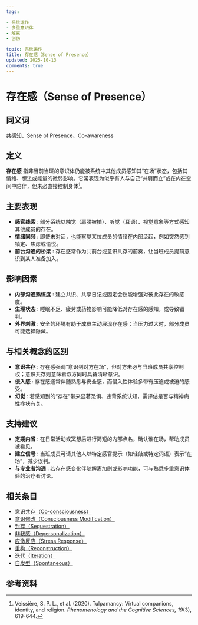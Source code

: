 ```yaml
---
tags:

- 系统运作
- 多重意识体
- 解离
- 创伤

topic: 系统运作
title: 存在感（Sense of Presence）
updated: 2025-10-13
comments: true
---
```


# 存在感（Sense of Presence）

## 同义词

共感知、Sense of Presence、Co-awareness

## 定义

**存在感** 指非当前当班的意识体仍能被系统中其他成员感知其“在场”状态，包括其情绪、想法或能量的微弱影响。它常表现为似乎有人与自己“并肩而立”或在内在空间中陪伴，但未必直接控制身体[^存在感-1]。

## 主要表现

- **感官线索** : 部分系统以触觉（肩膀被拍）、听觉（耳语）、视觉意象等方式感知其他成员的存在。
- **情绪同频** : 即使未对话，也能察觉某位成员的情绪在内部泛起，例如突然感到镇定、焦虑或愉悦。
- **前台沟通的桥梁** : 存在感常作为共前台或意识共存的前奏，让当班成员提前意识到某人准备加入。

## 影响因素

- **内部沟通熟练度** : 建立共识、共享日记或固定会议能增强对彼此存在的敏感度。
- **生理状态** : 睡眠不足、疲劳或药物影响可能降低对存在感的感知，或导致错判。
- **外界刺激** : 安全的环境有助于成员主动展现存在感；当压力过大时，部分成员可能选择隐藏。

## 与相关概念的区别

- **意识共存** : 存在感强调“意识到对方在场”，但对方未必与当班成员共享控制权；意识共存则意味着双方同时具备清晰意识。
- **侵入感** : 存在感通常伴随熟悉与安全感，而侵入性体验多带有压迫或被迫的感受。
- **幻觉** : 若感知到的“存在”带来显著恐惧、违背系统认知，需评估是否与精神病性症状有关。

## 支持建议

- **定期内省** : 在日常活动或冥想后进行简短的内部点名，确认谁在场，帮助成员被看见。
- **建立信号** : 当班成员可请其他人以特定感官提示（如轻敲或特定词语）表示“在场”，减少误判。
- **与专业者沟通** : 若存在感变化伴随解离加剧或影响功能，可与熟悉多重意识体验的治疗者讨论。

## 相关条目

- [意识共存（Co-consciousness）](Co-Consciousness.md)
- [意识修改（Consciousness Modification）](Consciousness-Modification.md)
- [封存（Sequestration）](Sequestration.md)
- [非我感（Depersonalization）](Depersonalization.md)
- [应激反应（Stress Response）](Stress-Response.md)
- [重构（Reconstruction）](Reconstruction.md)
- [迭代（Iteration）](Iteration.md)
- [自发型（Spontaneous）](Spontaneous.md)

## 参考资料

[^存在感-1]: Veissière, S. P. L., et al. (2020). Tulpamancy: Virtual companions, identity, and religion. *Phenomenology and the Cognitive Sciences, 19*(3), 619-644.
